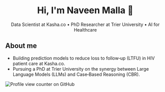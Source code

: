 <div align="center">

# Hi, I'm Naveen Malla 👋

Data Scientist at Kasha.co • PhD Researcher at Trier University • AI for Healthcare

</div>

## About me
- Building prediction models to reduce loss to follow‑up (LTFU) in HIV patient care at Kasha.co.
- Pursuing a PhD at Trier University on the synergy between Large Language Models (LLMs) and Case‑Based Reasoning (CBR).

![Profile view counter on GitHub](https://komarev.com/ghpvc/?username=naveen-malla)